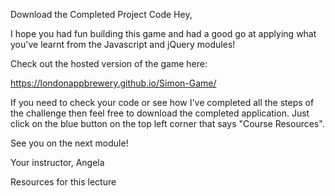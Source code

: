 Download the Completed Project Code
Hey,

I hope you had fun building this game and had a good go at applying what you've learnt from the Javascript and jQuery modules!

Check out the hosted version of the game here:

https://londonappbrewery.github.io/Simon-Game/

If you need to check your code or see how I've completed all the steps of the challenge then feel free to download the completed application. Just click on the blue button on the top left corner that says "Course Resources".



See you on the next module!

Your instructor, Angela

Resources for this lecture

